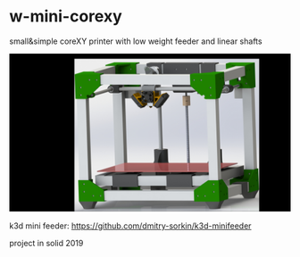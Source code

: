 # w-mini-corexy
small&amp;simple coreXY printer with low weight feeder and linear shafts


![preview](https://github.com/whoim2/w-mini-corexy/blob/main/preview.JPG)

k3d mini feeder: https://github.com/dmitry-sorkin/k3d-minifeeder

project in solid 2019
